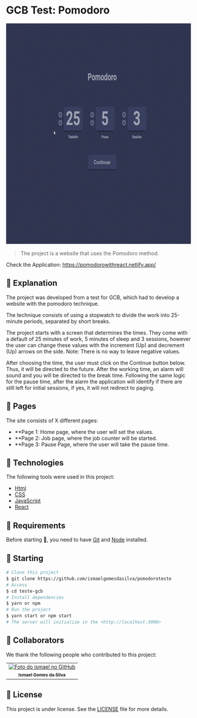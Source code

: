 # GCB Test: Pomodoro

<img src="./Demonstração.gif" width="800px" height="600px" alt="Gif do Teste">

> The project is a website that uses the Pomodoro method.

Check the Application: https://pomodorowithreact.netlify.app/ <br>
## :page_facing_up: Explanation

The project was developed from a test for GCB, which had to develop a website with the pomodoro technique.

The technique consists of using a stopwatch to divide the work into 25-minute periods, separated by short breaks.

The project starts with a screen that determines the times. They come with a default of 25 minutes of work, 5 minutes of sleep and 3 sessions, however the user can change these values ​​with the increment (Up) and decrement (Up) arrows on the side. Note: There is no way to leave negative values.

After choosing the time, the user must click on the Continue button below. Thus, it will be directed to the future. After the working time, an alarm will sound and you will be directed to the break time. Following the same logic for the pause time, after the alarm the application will identify if there are still left for initial sessions, if yes, it will not redirect to paging. 



## 📁 Pages

The site consists of X different pages:


- **Page 1: Home page, where the user will set the values.
- **Page 2: Job page, where the job counter will be started.
- **Page 3: Pause Page, where the user will take the pause time.


## :rocket: Technologies ##

The following tools were used in this project:

- [Html](https://developer.mozilla.org/pt-BR/docs/Web/HTML/Element/html/)  
- [CSS](https://developer.mozilla.org/pt-BR/docs/Web/CSS)  
- [JavaScript](https://developer.mozilla.org/pt-BR/docs/Web/JavaScript) 
- [React](https://pt-br.reactjs.org/)

## :closed_book: Requirements ##

Before starting :checkered_flag:, you need to have [Git](https://git-scm.com) and [Node](https://nodejs.org/en/) installed.

## :checkered_flag: Starting ##

```bash
# Clone this project
$ git clone https://github.com/ismaelgomesdasilva/pomodoroteste
# Access
$ cd teste-gcb
# Install dependencies
$ yarn or npm 
# Run the project
$ yarn start or npm start 
# The server will initialize in the <http://localhost:3000>
```

## 🤝 Collaborators

We thank the following people who contributed to this project:

<table>
  <tr>
    <td align="center">
      <a href="#">
        <img src="https://avatars.githubusercontent.com/u/97638555?v=4" width="140px;" alt="Foto do ismael no GitHub"/><br>
        <sub>
          <b>Ismael Gomes da Silva</b>
        </sub>
      </a>
    </td>
  </tr>
</table>

## 📝 License

This project is under license. See the [LICENSE](LICENSE.md) file for more details.

&#xa0;
